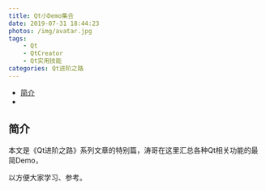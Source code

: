 ```yaml
---
title: Qt小Demo集合
date: 2019-07-31 18:44:23
photos: /img/avatar.jpg
tags: 
    - Qt 
    - QtCreator
    - Qt实用技能
categories: Qt进阶之路
---
```


- [简介](#%e7%ae%80%e4%bb%8b)
- [](#)


## 简介

本文是《Qt进阶之路》系列文章的特别篇，涛哥在这里汇总各种Qt相关功能的最简Demo，

以方便大家学习、参考。

## 